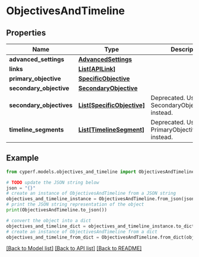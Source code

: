 # ObjectivesAndTimeline


## Properties

Name | Type | Description | Notes
------------ | ------------- | ------------- | -------------
**advanced_settings** | [**AdvancedSettings**](AdvancedSettings.md) |  | [optional] 
**links** | [**List[APILink]**](APILink.md) |  | [optional] 
**primary_objective** | [**SpecificObjective**](SpecificObjective.md) |  | [optional] 
**secondary_objective** | [**SecondaryObjective**](SecondaryObjective.md) |  | [optional] 
**secondary_objectives** | [**List[SpecificObjective]**](SpecificObjective.md) | Deprecated. Use SecondaryObjective instead. | [optional] 
**timeline_segments** | [**List[TimelineSegment]**](TimelineSegment.md) | Deprecated. Use PrimaryObjective.Timeline instead. | [optional] 

## Example

```python
from cyperf.models.objectives_and_timeline import ObjectivesAndTimeline

# TODO update the JSON string below
json = "{}"
# create an instance of ObjectivesAndTimeline from a JSON string
objectives_and_timeline_instance = ObjectivesAndTimeline.from_json(json)
# print the JSON string representation of the object
print(ObjectivesAndTimeline.to_json())

# convert the object into a dict
objectives_and_timeline_dict = objectives_and_timeline_instance.to_dict()
# create an instance of ObjectivesAndTimeline from a dict
objectives_and_timeline_from_dict = ObjectivesAndTimeline.from_dict(objectives_and_timeline_dict)
```
[[Back to Model list]](../README.md#documentation-for-models) [[Back to API list]](../README.md#documentation-for-api-endpoints) [[Back to README]](../README.md)


